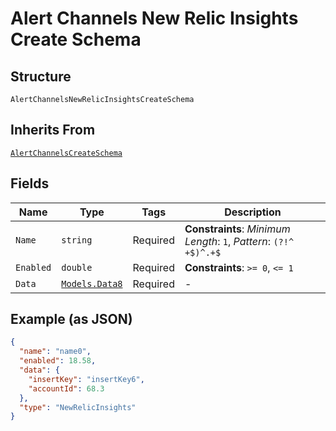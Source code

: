
# Alert Channels New Relic Insights Create Schema

## Structure

`AlertChannelsNewRelicInsightsCreateSchema`

## Inherits From

[`AlertChannelsCreateSchema`](../../doc/models/alert-channels-create-schema.md)

## Fields

| Name | Type | Tags | Description |
|  --- | --- | --- | --- |
| `Name` | `string` | Required | **Constraints**: *Minimum Length*: `1`, *Pattern*: `(?!^ +$)^.+$` |
| `Enabled` | `double` | Required | **Constraints**: `>= 0`, `<= 1` |
| `Data` | [`Models.Data8`](../../doc/models/data-8.md) | Required | - |

## Example (as JSON)

```json
{
  "name": "name0",
  "enabled": 18.58,
  "data": {
    "insertKey": "insertKey6",
    "accountId": 68.3
  },
  "type": "NewRelicInsights"
}
```

